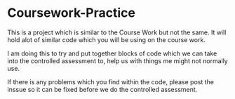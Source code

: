 # Coursework-Practice
This is a project which is similar to the Course Work but not the same.
It will hold alot of similar code which you will be using on the course work.

I am doing this to try and put together blocks of code which we can take into the controlled assessment to, 
help us with things me might not normally use.

If there is any problems which you find within the code, please post the inssue so it can be fixed before we do the                   controlled assessment.
